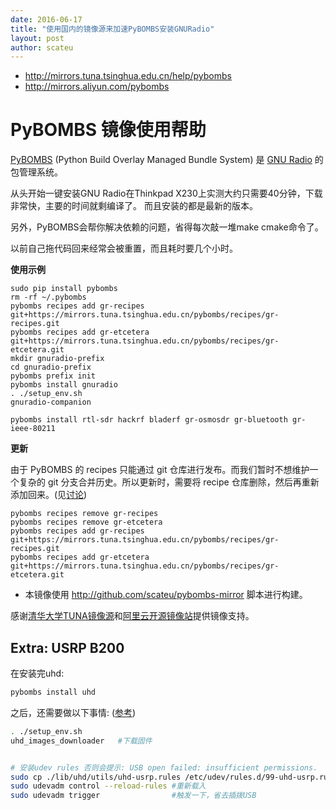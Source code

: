 ```yaml
---
date: 2016-06-17
title: "使用国内的镜像源来加速PyBOMBS安装GNURadio"
layout: post
author: scateu
---
```


 - <http://mirrors.tuna.tsinghua.edu.cn/help/pybombs>
 - <http://mirrors.aliyun.com/pybombs>

PyBOMBS 镜像使用帮助
====================

[PyBOMBS](http://gnuradio.org/redmine/projects/pybombs/wiki) (Python Build Overlay Managed Bundle System) 是 [GNU Radio](http://gnuradio.org/) 的包管理系统。

从头开始一键安装GNU Radio在Thinkpad X230上实测大约只需要40分钟，下载非常快，主要的时间就剩编译了。 而且安装的都是最新的版本。

另外，PyBOMBS会帮你解决依赖的问题，省得每次敲一堆make cmake命令了。

以前自己拖代码回来经常会被重置，而且耗时要几个小时。


**使用示例**

	sudo pip install pybombs
	rm -rf ~/.pybombs
	pybombs recipes add gr-recipes git+https://mirrors.tuna.tsinghua.edu.cn/pybombs/recipes/gr-recipes.git
	pybombs recipes add gr-etcetera git+https://mirrors.tuna.tsinghua.edu.cn/pybombs/recipes/gr-etcetera.git
	mkdir gnuradio-prefix
	cd gnuradio-prefix
	pybombs prefix init
	pybombs install gnuradio
	. ./setup_env.sh
	gnuradio-companion

	pybombs install rtl-sdr hackrf bladerf gr-osmosdr gr-bluetooth gr-ieee-80211

**更新**

由于 PyBOMBS 的 recipes 只能通过 git 仓库进行发布。而我们暂时不想维护一个复杂的 git 分支合并历史。所以更新时，需要将 recipe 仓库删除，然后再重新添加回来。(见[讨论](http://lists.gnu.org/archive/html/discuss-gnuradio/2016-06/msg00170.html))

	pybombs recipes remove gr-recipes
	pybombs recipes remove gr-etcetera
	pybombs recipes add gr-recipes git+https://mirrors.tuna.tsinghua.edu.cn/pybombs/recipes/gr-recipes.git
	pybombs recipes add gr-etcetera git+https://mirrors.tuna.tsinghua.edu.cn/pybombs/recipes/gr-etcetera.git

 - 本镜像使用 <http://github.com/scateu/pybombs-mirror> 脚本进行构建。


感谢[清华大学TUNA镜像源](https://mirrors.tuna.tsinghua.edu.cn)和[阿里云开源镜像站](http://mirrors.aliyun.com)提供镜像支持。


## Extra: USRP B200

在安装完uhd:

```bash
pybombs install uhd
```

之后，还需要做以下事情: ([参考](https://rfpoweramp.com/2014/06/10/setting-up-the-usrp-b200/))

```bash
. ./setup_env.sh
uhd_images_downloader   #下载固件


# 安装udev rules 否则会提示: USB open failed: insufficient permissions.
sudo cp ./lib/uhd/utils/uhd-usrp.rules /etc/udev/rules.d/99-uhd-usrp.rules
sudo udevadm control --reload-rules #重新载入
sudo udevadm trigger                #触发一下，省去插拨USB
```

